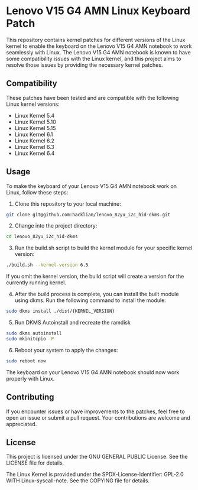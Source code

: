 # Lenovo V15 G4 AMN Linux Keyboard Patch

This repository contains kernel patches for different versions of the Linux kernel to enable the keyboard on the Lenovo V15 G4 AMN notebook to work seamlessly with Linux. The Lenovo V15 G4 AMN notebook is known to have some compatibility issues with the Linux kernel, and this project aims to resolve those issues by providing the necessary kernel patches.

## Compatibility

These patches have been tested and are compatible with the following Linux kernel versions:

- Linux Kernel 5.4
- Linux Kernel 5.10
- Linux Kernel 5.15
- Linux Kernel 6.1
- Linux Kernel 6.2
- Linux Kernel 6.3
- Linux Kernel 6.4

## Usage

To make the keyboard of your Lenovo V15 G4 AMN notebook work on Linux, follow these steps:

1. Clone this repository to your local machine:
```bash
git clone git@github.com:hacklian/lenovo_82yu_i2c_hid-dkms.git
```

2. Change into the project directory:
```bash
cd lenovo_82yu_i2c_hid-dkms
```

3. Run the build.sh script to build the kernel module for your specific kernel version:
```bash
./build.sh --kernel-version 6.5
```
If you omit the kernel version, the build script will create a version for the currently running kernel.


4. After the build process is complete, you can install the built module using dkms. Run the following command to install the module:
```bash
sudo dkms install ./dist/{KERNEL_VERSION}
```

5. Run DKMS Autoinstall and recreate the ramdisk
```bash
sudo dkms autoinstall
sudo mkinitcpio -P
```

6. Reboot your system to apply the changes:
```bash
sudo reboot now
```

The keyboard on your Lenovo V15 G4 AMN notebook should now work properly with Linux.

## Contributing
If you encounter issues or have improvements to the patches, feel free to open an issue or submit a pull request. Your contributions are welcome and appreciated.

## License
This project is licensed under the GNU GENERAL PUBLIC License. See the LICENSE file for details.

The Linux Kernel is provided under the SPDX-License-Identifier: GPL-2.0 WITH Linux-syscall-note. See the COPYING file for details.